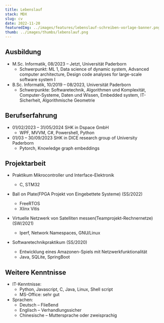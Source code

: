 ```yaml
---
title: Lebenslauf
stack: MDX
slug: cv
date: 2022-11-20
featuredImg: ../images/features/lebenslauf-schreiben-vorlage-banner.png
thumb: ../images/thumbs/lebenslauf.png
---
```



## Ausbildung

- M.Sc. Informatik, 08/2023 – Jetzt, Universität Paderborn
  - Schwerpunkt: ML 1, Data science of dynamic system, Advanced computer architecture, Design code analyses for large-scale software system I
- B.Sc. Informatik, 10/2019 – 08/2023, Universität Paderborn
  - Schwerpunkte: Softwaretechnik, Algorithmen und Komplexität, Computer-Systeme, Daten und Wissen, Embedded system, IT-Sicherheit, Algorithmische Geometrie

## Berufserfahrung

- 01/02/2023 – 31/05/2024 SHK in Dspace GmbH
  - WPF, MVVM, C#, Powershell, Python
- 01/03 – 30/09/2023 SHK in DICE research group of University Paderborn
  - Pytorch, Knowledge graph embeddings

## Projektarbeit

- Praktikum Mikrocontroller und Interface-Elektronik
  - C, STM32

- Ball on Plate(FPGA Projekt von Eingebettete Systeme) (SS/2022)
  - FreeRTOS
  - Xlinx Vitis
- Virtuelle Netzwerk von Satelliten messen(Teamprojekt-Rechnernetze) (SW/2021)
  - Iperf, Network Namespaces, GNU/Linux
- Softwaretechnikpraktikum (SS/2020)
  - Entwicklung eines Amazonen-Spiels mit Netzwerkfunktionalität
  - Java, SQLite, SpringBoot

## Weitere Kenntnisse

- IT-Kenntnisse:
  - Python, Javascript, C, Java, Linux, Shell script  
  - MS-Office: sehr gut
- Sprachen:
  - Deutsch – Fließend
  - Englisch – Verhandlungssicher
  - Chinesische – Muttersprache oder zweisprachig
